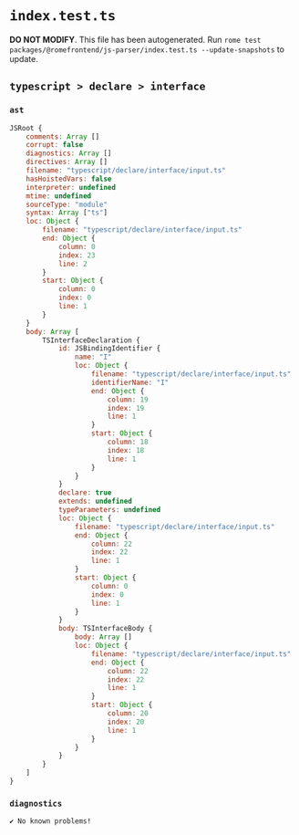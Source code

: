 # `index.test.ts`

**DO NOT MODIFY**. This file has been autogenerated. Run `rome test packages/@romefrontend/js-parser/index.test.ts --update-snapshots` to update.

## `typescript > declare > interface`

### `ast`

```javascript
JSRoot {
	comments: Array []
	corrupt: false
	diagnostics: Array []
	directives: Array []
	filename: "typescript/declare/interface/input.ts"
	hasHoistedVars: false
	interpreter: undefined
	mtime: undefined
	sourceType: "module"
	syntax: Array ["ts"]
	loc: Object {
		filename: "typescript/declare/interface/input.ts"
		end: Object {
			column: 0
			index: 23
			line: 2
		}
		start: Object {
			column: 0
			index: 0
			line: 1
		}
	}
	body: Array [
		TSInterfaceDeclaration {
			id: JSBindingIdentifier {
				name: "I"
				loc: Object {
					filename: "typescript/declare/interface/input.ts"
					identifierName: "I"
					end: Object {
						column: 19
						index: 19
						line: 1
					}
					start: Object {
						column: 18
						index: 18
						line: 1
					}
				}
			}
			declare: true
			extends: undefined
			typeParameters: undefined
			loc: Object {
				filename: "typescript/declare/interface/input.ts"
				end: Object {
					column: 22
					index: 22
					line: 1
				}
				start: Object {
					column: 0
					index: 0
					line: 1
				}
			}
			body: TSInterfaceBody {
				body: Array []
				loc: Object {
					filename: "typescript/declare/interface/input.ts"
					end: Object {
						column: 22
						index: 22
						line: 1
					}
					start: Object {
						column: 20
						index: 20
						line: 1
					}
				}
			}
		}
	]
}
```

### `diagnostics`

```
✔ No known problems!

```
